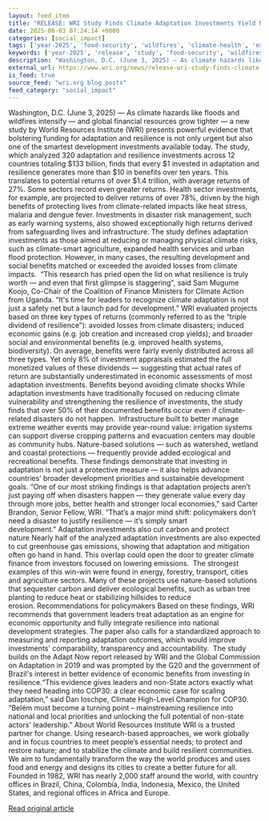 ```yaml
---
layout: feed_item
title: "RELEASE: WRI Study Finds Climate Adaptation Investments Yield Massive Returns —  Over $10 for Every $1 Spent"
date: 2025-06-03 07:24:14 +0000
categories: [social_impact]
tags: ['year-2025', 'food-security', 'wildfires', 'climate-health', 'extreme-weather', 'public-health', 'climate-costs', 'agriculture', 'flooding', 'urgent']
keywords: ['year-2025', 'release', 'study', 'food-security', 'wildfires', 'climate-health', 'extreme-weather', 'finds']
description: "Washington, D.C. (June 3, 2025) — As climate hazards like floods and wildfires intensify — and global financial resources grow tighter — a new study by World..."
external_url: https://www.wri.org/news/release-wri-study-finds-climate-adaptation-investments-yield-massive-returns
is_feed: true
source_feed: "wri.org blog posts"
feed_category: "social_impact"
---
```


Washington, D.C. (June 3, 2025) — As climate hazards like floods and wildfires intensify — and global financial resources grow tighter — a new study by World Resources Institute (WRI) presents powerful evidence that bolstering funding for adaptation and resilience is not only urgent but also one of the smartest development investments available today.&nbsp;The study, which analyzed 320 adaptation and resilience investments across 12 countries totaling $133 billion, finds that every $1 invested in adaptation and resilience generates more than $10 in benefits over ten years. This translates to potential returns of over $1.4 trillion, with average returns of 27%.&nbsp;Some sectors record even greater returns. Health sector investments, for example, are projected to deliver returns of over 78%, driven by the high benefits of protecting lives from climate-related impacts like heat stress, malaria and dengue fever. Investments in disaster risk management, such as early warning systems, also showed exceptionally high returns derived from safeguarding lives and infrastructure.&nbsp;The study defines adaptation investments as those aimed at reducing or managing physical climate risks, such as climate-smart agriculture, expanded health services and urban flood protection. However, in many cases, the resulting development and social benefits matched or exceeded the avoided losses from climate impacts.&nbsp;&nbsp;“This research has pried open the lid on what resilience is truly worth — and even that first glimpse is staggering\", said Sam Mugume Koojo, Co-Chair of the Coalition of Finance Ministers for Climate Action from Uganda. “It's time for leaders to recognize climate adaptation is not just a safety net but a launch pad for development.”&nbsp;WRI evaluated projects based on three key types of returns (commonly referred to as the “triple dividend of resilience”): avoided losses from climate disasters; induced economic gains (e.g. job creation and increased crop yields); and broader social and environmental benefits (e.g. improved health systems, biodiversity). On average, benefits were fairly evenly distributed across all three types. Yet only 8% of investment appraisals estimated the full monetized values of these dividends — suggesting that actual rates of return are substantially underestimated in economic assessments of most adaptation investments.&nbsp;Benefits beyond avoiding climate shocks&nbsp;While adaptation investments have traditionally focused on reducing climate vulnerability and strengthening the resilience of investments, the study finds that over 50% of their documented benefits occur even if climate-related disasters do not happen.&nbsp;&nbsp;Infrastructure built to better manage extreme weather events may provide year-round value: irrigation systems can support diverse cropping patterns and evacuation centers may double as community hubs. Nature-based solutions — such as watershed, wetland and coastal protections — frequently provide added ecological and recreational benefits.&nbsp;These findings demonstrate that investing in adaptation is not just a protective measure — it also helps advance countries’ broader development priorities and sustainable development goals.&nbsp;“One of our most striking findings is that adaptation projects aren’t just paying off when disasters happen — they generate value every day through more jobs, better health and stronger local economies,\" said Carter Brandon, Senior Fellow, WRI. “That’s a major mind shift: policymakers don’t need a disaster to justify resilience — it’s simply smart development.”&nbsp;Adaptation investments also cut carbon and protect nature&nbsp;Nearly half of the analyzed adaptation investments are also expected to cut greenhouse gas emissions, showing that adaptation and mitigation often go hand in hand. This overlap could open the door to greater climate finance from investors focused on lowering emissions.&nbsp;&nbsp;The strongest examples of this win-win were found in energy, forestry, transport, cities and agriculture sectors. Many of these projects use nature-based solutions that sequester carbon and deliver ecological benefits, such as urban tree planting to reduce heat or stabilizing hillsides to reduce erosion.&nbsp;Recommendations for policymakers&nbsp;Based on these findings, WRI recommends that government leaders treat adaptation as an engine for economic opportunity and fully integrate resilience into national development strategies. The paper also calls for a standardized approach to measuring and reporting adaptation outcomes, which would improve investments' comparability, transparency and accountability.&nbsp;&nbsp;The study builds on the&nbsp;Adapt Now report released by WRI and the Global Commission on Adaptation in 2019 and was prompted by the G20 and the government of Brazil's interest in better evidence of economic benefits from investing in resilience.“This evidence gives leaders and non-State actors exactly what they need heading into COP30: a clear economic case for scaling adaptation,” said Dan Ioschpe, Climate High-Level Champion for COP30.&nbsp; “Belém must become a turning point – mainstreaming resilience into national and local priorities and unlocking the full potential of non-state actors' leadership.”&nbsp;About World Resources Institute&nbsp;WRI is a trusted partner for change. Using research-based approaches, we work globally and in focus countries to meet people’s essential needs; to protect and restore nature; and to stabilize the climate and build resilient communities. We aim to fundamentally transform the way the world produces and uses food and energy and designs its cities to create a better future for all.&nbsp; Founded in 1982, WRI has nearly 2,000 staff around the world, with country offices in Brazil, China, Colombia, India, Indonesia, Mexico, the United States, and regional offices in Africa and Europe.&nbsp;

[Read original article](https://www.wri.org/news/release-wri-study-finds-climate-adaptation-investments-yield-massive-returns)

